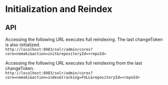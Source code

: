 # Initialization and Reindex
## API
Accessing the following URL executes full reindexing.
The last changeToken is also initialized.
</br>
`http://localhost:8983/solr/admin/cores?core=nemaki&action=init&repositoryId=<repoId>`

Accessing the following URL executes full reindexing from the last changeToken.
</br>
`http://localhost:8983/solr/admin/cores?core=nemaki&action=index&tracking=FULL&repositoryId=<repoId>`
